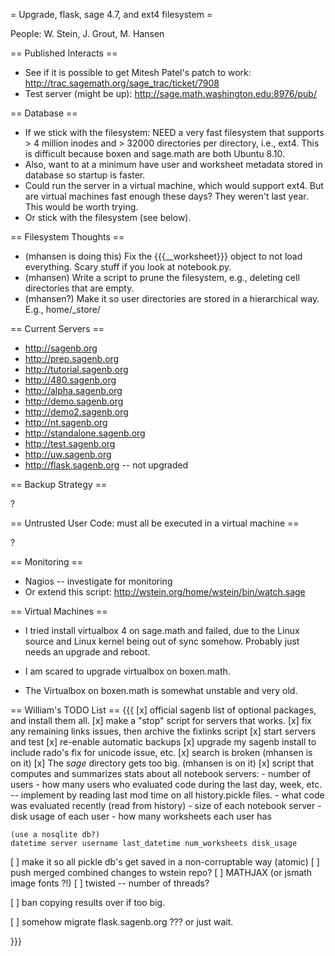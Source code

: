 = Upgrade, flask, sage 4.7, and ext4 filesystem =

People: W. Stein, J. Grout, M. Hansen

== Published Interacts ==

  * See if it is possible to get Mitesh Patel's patch to work: http://trac.sagemath.org/sage_trac/ticket/7908
  * Test server (might be up): http://sage.math.washington.edu:8976/pub/

== Database ==

  * If we stick with the filesystem: NEED a very fast filesystem that supports > 4 million inodes and > 32000 directories per directory, i.e., ext4.   This is difficult because boxen and sage.math are both Ubuntu 8.10.
  * Also, want to at a minimum have user and worksheet metadata stored in database so startup is faster. 
  * Could run the server in a virtual machine, which would support ext4.  But are virtual machines fast enough these days?  They weren't last year.  This would be worth trying. 
  * Or stick with the filesystem (see below).


== Filesystem Thoughts ==

  * (mhansen is doing this) Fix the {{{__worksheet}}} object to not load everything.  Scary stuff if you look at notebook.py.
  * (mhansen) Write a script to prune the filesystem, e.g., deleting cell directories that are empty.
  * (mhansen?) Make it so user directories are stored in a hierarchical way.  E.g., home/_store/


== Current Servers ==


  * http://sagenb.org
  * http://prep.sagenb.org
  * http://tutorial.sagenb.org
  * http://480.sagenb.org
  * http://alpha.sagenb.org
  * http://demo.sagenb.org
  * http://demo2.sagenb.org
  * http://nt.sagenb.org
  * http://standalone.sagenb.org
  * http://test.sagenb.org
  * http://uw.sagenb.org
  * http://flask.sagenb.org    -- not upgraded

== Backup Strategy ==

  ?

== Untrusted User Code: must all be executed in a virtual machine ==

  ? 


== Monitoring ==

  * Nagios -- investigate for monitoring
  * Or extend this script: http://wstein.org/home/wstein/bin/watch.sage

== Virtual Machines ==

  * I tried install virtualbox 4 on sage.math and failed, due to the Linux source and Linux kernel being out of sync somehow.  Probably just needs an upgrade and reboot.

  * I am scared to upgrade virtualbox on boxen.math.

  * The Virtualbox on boxen.math is somewhat unstable and very old. 

== William's TODO List ==
{{{
 [x] official sagenb list of optional packages, and install them all.
 [x] make a "stop" script for servers that works.
 [x] fix any remaining links issues, then archive the fixlinks script
 [x] start servers and test
 [x] re-enable automatic backups
 [x] upgrade my sagenb install to include rado's fix for unicode issue, etc. 
 [x] search is broken (mhansen is on it)
 [x]  The _sage_ directory gets too big. (mhansen is on it)
 [x] script that computes and summarizes stats about all notebook servers:
      - number of users
      - how many users who evaluated code during the last day, week, etc. -- implement by reading last mod time on all history.pickle files.
      - what code was evaluated recently (read from history)
      - size of each notebook server
      - disk usage of each user
      - how many worksheets each user has
      
    (use a nosqlite db?)
    datetime server username last_datetime num_worksheets disk_usage

 [ ] make it so all pickle db's get saved in a non-corruptable way (atomic)
 [ ] push merged combined changes to wstein repo?
 [ ] MATHJAX (or jsmath image fonts ?!)
 [ ] twisted -- number of threads?



 [ ] ban copying results over if too big.


 [ ] somehow migrate flask.sagenb.org ???  or just wait.

}}}
